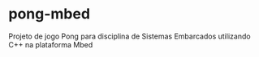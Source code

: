 # pong-mbed
Projeto de jogo Pong para disciplina de Sistemas Embarcados utilizando C++ na plataforma Mbed 
